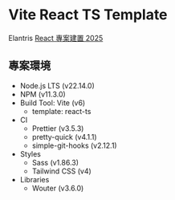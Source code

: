 # Vite React TS Template

Elantris [React 專案建置 2025](https://hackmd.io/@eelayntris/rJjem-IR1e)

## 專案環境

- Node.js LTS (v22.14.0)
- NPM (v11.3.0)
- Build Tool: Vite (v6)
  - template: react-ts
- CI
  - Prettier (v3.5.3)
  - pretty-quick (v4.1.1)
  - simple-git-hooks (v2.12.1)
- Styles
  - Sass (v1.86.3)
  - Tailwind CSS (v4)
- Libraries
  - Wouter (v3.6.0)
